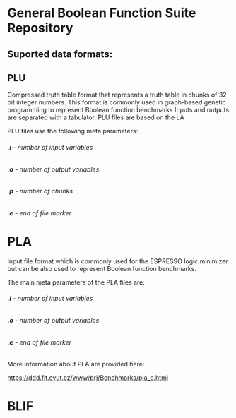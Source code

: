 # General Boolean Function Suite Repository

## Suported data formats:

## PLU 

Compressed truth table format that represents a truth table in chunks of 32 bit integer numbers. This format is commonly used in graph-based genetic programming to represent Boolean function benchmarks Inputs and outputs are separated with a tabulator. PLU files are based on the LA

PLU files use the following meta parameters: 

###### **.i** - number of input variables
###### **.o** - number of output variables 
###### **.p** - number of chunks 
###### **.e** - end of file marker

# PLA 

Input file format which is commonly used for the ESPRESSO logic minimizer but can be also used to represent Boolean function benchmarks.

The main meta parameters of the PLA files are: 

###### **.i** - number of input variables
###### **.o** - number of output variables
###### **.e** - end of file marker

More information about PLA are provided here: 

https://ddd.fit.cvut.cz/www/prj/Benchmarks/pla_c.html



# BLIF
